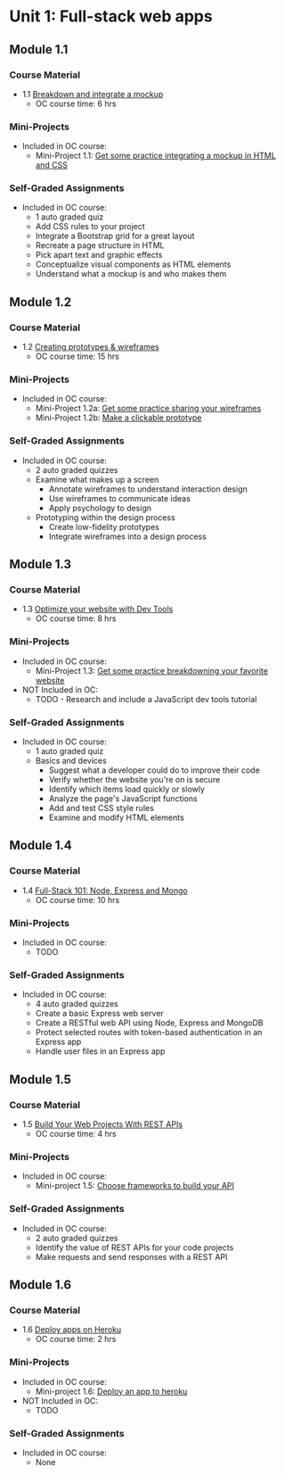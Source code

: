 # Unit 1: Full-stack web apps

## Module 1.1

### Course Material

* 1.1 [Breakdown and integrate a mockup](https://openclassrooms.com/en/courses/3505461-breakdown-and-integrate-a-mockup)
   * OC course time: 6 hrs

### Mini-Projects

* Included in OC course:
   * Mini-Project 1.1: [Get some practice integrating a mockup in HTML and CSS](https://openclassrooms.com/en/courses/3505461-breakdown-and-integrate-a-mockup/6785371-get-some-practice-integrating-a-mockup-in-html-and-css)

### Self-Graded Assignments

* Included in OC course:
   * 1 auto graded quiz
   * Add CSS rules to your project
   * Integrate a Bootstrap grid for a great layout
   * Recreate a page structure in HTML
   * Pick apart text and graphic effects
   * Conceptualize visual components as HTML elements
   * Understand what a mockup is and who makes them

## Module 1.2

### Course Material

* 1.2 [Creating prototypes & wireframes](https://openclassrooms.com/en/courses/4555931-create-simple-prototypes-with-wireframes)
   * OC course time: 15 hrs

### Mini-Projects

* Included in OC course:
   * Mini-Project 1.2a: [Get some practice sharing your wireframes](https://openclassrooms.com/en/courses/4555931-create-simple-prototypes-with-wireframes/6784746-get-some-practice-sharing-your-wireframes)
   * Mini-Project 1.2b: [Make a clickable prototype](https://openclassrooms.com/en/courses/4555931-create-simple-prototypes-with-wireframes/4908361-create-and-test-your-clickable-prototype)

### Self-Graded Assignments

* Included in OC course:
   * 2 auto graded quizzes
   * Examine what makes up a screen
      * Annotate wireframes to understand interaction design
      * Use wireframes to communicate ideas
      * Apply psychology to design
   * Prototyping within the design process
      * Create low-fidelity prototypes
      * Integrate wireframes into a design process


## Module 1.3

### Course Material

* 1.3 [Optimize your website with Dev Tools](https://openclassrooms.com/en/courses/3523321-optimize-your-website-with-devtools)
   * OC course time: 8 hrs

### Mini-Projects

* Included in OC course:
   * Mini-Project 1.3: [Get some practice breakdowning your favorite website](https://openclassrooms.com/en/courses/3523321-optimize-your-website-with-devtools/6785681-get-some-practice-breakdowning-your-favorite-website)
* NOT Included in OC:
   * TODO - Research and include a JavaScript dev tools tutorial

### Self-Graded Assignments

* Included in OC course:
   * 1 auto graded quiz
   * Basics and devices
      * Suggest what a developer could do to improve their code
      * Verify whether the website you're on is secure
      * Identify which items load quickly or slowly
      * Analyze the page's JavaScript functions
      * Add and test CSS style rules
      * Examine and modify HTML elements


## Module 1.4

### Course Material

* 1.4 [Full-Stack 101: Node, Express and Mongo](https://openclassrooms.com/en/courses/5614116-go-full-stack-with-node-js-express-and-mongodb)
   * OC course time: 10 hrs

### Mini-Projects

* Included in OC course:
   * TODO

### Self-Graded Assignments

* Included in OC course:
   * 4 auto graded quizzes
   * Create a basic Express web server
   * Create a RESTful web API using Node, Express and MongoDB
   * Protect selected routes with token-based authentication in an Express app
   * Handle user files in an Express app


## Module 1.5

### Course Material

* 1.5 [Build Your Web Projects With REST APIs](https://openclassrooms.com/en/courses/6121936-build-your-web-projects-with-rest-apis)
   * OC course time: 4 hrs

### Mini-Projects

* Included in OC course:
   * Mini-project 1.5: [Choose frameworks to build your API](https://openclassrooms.com/en/courses/6121936-build-your-web-projects-with-rest-apis/6268271-choose-frameworks-to-build-your-api)

### Self-Graded Assignments

* Included in OC course:
   * 2 auto graded quizzes
   * Identify the value of REST APIs for your code projects
   * Make requests and send responses with a REST API


## Module 1.6

### Course Material

* 1.6 [Deploy apps on Heroku](https://openclassrooms.com/en/courses/4614791-deploy-apps-on-heroku)
   * OC course time: 2 hrs

### Mini-Projects

* Included in OC course:
   * Mini-project 1.6: [Deploy an app to heroku](https://openclassrooms.com/en/courses/4614791-deploy-apps-on-heroku)
* NOT Included in OC:
   * TODO

### Self-Graded Assignments

* Included in OC course: 
   * None

